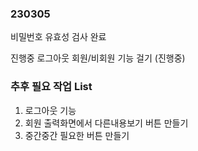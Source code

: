 ### 230305

비밀번호 유효성 검사 완료

진행중
로그아웃
회원/비회원 기능 걸기 (진행중)

### 추후 필요 작업 List

1. 로그아웃 기능
2. 회원 출력화면에서 다른내용보기 버튼 만들기
3. 중간중간 필요한 버튼 만들기
